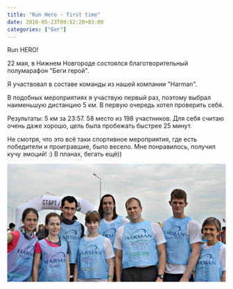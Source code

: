 ```yaml
---
title: "Run Hero - first time"
date: 2016-05-23T09:52:20+03:00
categories: ["Бег"]
---
```


Run HERO!

22 мая, в Нижнем Новгороде состоялся благотворительный полумарафон "Беги герой".

Я участвовал в составе команды из нашей компании "Harman".

<!--more-->

В подобных мероприятиях я участвую первый раз, поэтому выбрал наименьшую дистанцию 5 км. В первую очередь хотел проверить себя.

Результаты: 5 км за 23:57. 58 место из 198 участников. Для себя считаю очень даже хорошо, цель была пробежать быстрее 25 минут.

Не смотря, что это всё таки спортивное мероприятия, где есть победители и проигравшие, было весело. Мне понравилось, получил кучу эмоций! :)
В планах, бегать ещё))

![RunHero](/images/0_run_hero.jpg "Фото на память, одна из наших девушек заняла 3 место в своей возрастной группе на дистанции 21 км")
